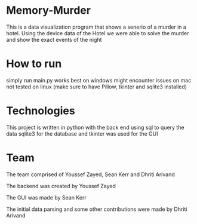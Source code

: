# Memory-Murder

This is a data visualization program that shows a senerio of a murder in a hotel.
Using the device data of the Hotel we were able to solve the murder and show the exact events of the night


# How to run

simply run main.py 
works best on windows
might encounter issues on mac
not tested on linux
(make sure to have Pillow, tkinter and sqlite3 installed)


# Technologies

This project is written in python with the back end using sql to query the data
sqlite3 for the database and tkinter was used for the GUI

# Team

The team comprised of Youssef Zayed, Sean Kerr and Dhriti Arivand

The backend was created by Youssef Zayed

The GUI was made by Sean Kerr

The initial data parsing and some other contributions were made by Dhriti Arivand
